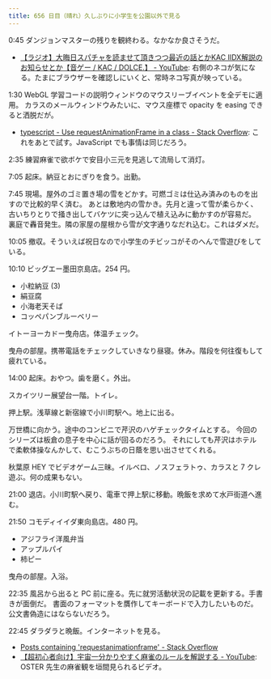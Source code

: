 ```yaml
---
title: 656 日目（晴れ）久しぶりに小学生を公園以外で見る
---
```


0:45 ダンジョンマスターの残りを観終わる。なかなか良さそうだ。

* [【ラジオ】大晦日スパチャを読ませて頂きつつ最近の話とかKAC IIDX解説のお知らせとか【音ゲー / KAC / DOLCE.】 - YouTube](https://www.youtube.com/watch?v=vme_aRR9D3I):
  右側のネコが気になる。たまにブラウザーを確認しにいくと、常時ネコ写真が映っている。

1:30 WebGL 学習コードの説明ウィンドウのマウスリーブイベントを全デモに適用。
カラスのメールウィンドウみたいに、マウス座標で opacity を easing できると洒脱だが。

* [typescript - Use requestAnimationFrame in a class - Stack Overflow](https://stackoverflow.com/questions/28908999/use-requestanimationframe-in-a-class):
  これをあとで試す。JavaScript でも事情は同じだろう。

2:35 練習麻雀で欲ボケで安目小三元を見逃して流局して消灯。

7:05 起床。納豆とおにぎりを食う。出勤。

7:45 現場。屋外のゴミ置き場の雪をどかす。可燃ゴミは仕込み済みのものを出すので比較的早く済む。
あとは敷地内の雪かき。先月と違って雪が柔らかく、古いちりとりで掻き出してバケツに突っ込んで植え込みに動かすのが容易だ。
裏庭で轟音発生。隣の家屋の屋根から雪が文字通りなだれ込む。これはダメだ。

10:05 撤収。そういえば祝日なので小学生のチビッコがそのへんで雪遊びをしている。

10:10 ビッグエー墨田京島店。254 円。

* 小粒納豆 (3)
* 絹豆腐
* 小海老天そば
* コッペパンブルーベリー

イトーヨーカドー曳舟店。体温チェック。

曳舟の部屋。携帯電話をチェックしていきなり昼寝。休み。階段を何往復もして疲れている。

14:00 起床。おやつ。歯を磨く。外出。

スカイツリー展望台一階。トイレ。

押上駅。浅草線と新宿線で小川町駅へ。地上に出る。

万世橋に向かう。途中のコンビニで芹沢のハゲチェックタイムとする。
今回のシリーズは板倉の息子を中心に話が回るのだろう。
それにしても芹沢はホテルで柔軟体操なんかして、むこうぶちの日蔭を思い出させてくれる。

秋葉原 HEY でビデオゲーム三昧。イルベロ、ノスフェラトゥ、カラスと 7 クレ遊ぶ。何の成果もない。

21:00 退店。小川町駅へ戻り、電車で押上駅に移動。晩飯を求めて水戸街道へ進む。

21:50 コモディイイダ東向島店。480 円。

* アジフライ洋風弁当
* アップルパイ
* 柿ピー

曳舟の部屋。入浴。

22:35 風呂から出ると PC 前に座る。先に就労活動状況の記載を更新する。手書きが面倒だ。
書面のフォーマットを贋作してキーボードで入力したいものだ。公文書偽造にはならないだろう。

22:45 ダラダラと晩飯。インターネットを見る。

* [Posts containing 'requestanimationframe' - Stack Overflow](https://stackoverflow.com/search?q=requestAnimationFrame&s=61ae8235-8bdb-4026-ad8d-39fd05503d4e)
* [【超初心者向け】宇宙一分かりやすく麻雀のルールを解説する - YouTube](https://www.youtube.com/watch?v=twyW46CZ4Sc):
  OSTER 先生の麻雀観を垣間見られるビデオ。
